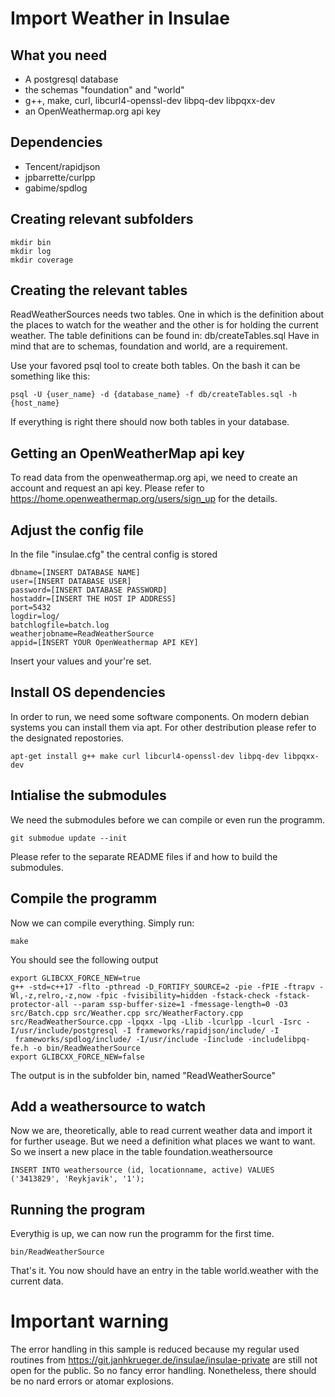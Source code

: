 # Import Weather in Insulae

## What you need
* A postgresql database
* the schemas "foundation" and "world"
* g++, make, curl, libcurl4-openssl-dev libpq-dev libpqxx-dev
* an OpenWeathermap.org api key

## Dependencies
* Tencent/rapidjson
* jpbarrette/curlpp
* gabime/spdlog

## Creating relevant subfolders
```
mkdir bin
mkdir log
mkdir coverage
```


## Creating the relevant tables
ReadWeatherSources needs two tables. One in which is the definition about the places to watch for the weather and the other is for holding the current weather. The table definitions can be found in: db/createTables.sql
Have in mind that are to schemas, foundation and world, are a requirement.

Use your favored psql tool to create both tables. On the bash it can be something like this:

```
psql -U {user_name} -d {database_name} -f db/createTables.sql -h {host_name}
```

If everything is right there should now both tables in your database.

## Getting an OpenWeatherMap api key
To read data from the openweathermap.org api, we need to create an account and request an api key. Please refer to https://home.openweathermap.org/users/sign_up for the details.

## Adjust the config file
In the file "insulae.cfg" the central config is stored

```
dbname=[INSERT DATABASE NAME]
user=[INSERT DATABASE USER]
password=[INSERT DATABASE PASSWORD]
hostaddr=[INSERT THE HOST IP ADDRESS]
port=5432
logdir=log/
batchlogfile=batch.log
weatherjobname=ReadWeatherSource
appid=[INSERT YOUR OpenWeathermap API KEY]
```

Insert your values and your're set.

## Install OS dependencies
In order to run, we need some software components. On modern debian systems you can install them via apt. For other destribution please refer to the designated repostories.

```
apt-get install g++ make curl libcurl4-openssl-dev libpq-dev libpqxx-dev
```

## Intialise the submodules
We need the submodules before we can compile or even run the programm.

```
git submodue update --init
```
Please refer to the separate README files if and how to build the submodules.


## Compile the programm
Now we can compile everything. Simply run:

```
make
```

You should see the following output

```
export GLIBCXX_FORCE_NEW=true                                                                                                                                                                                                                                                                                                                                                               
g++ -std=c++17 -flto -pthread -D_FORTIFY_SOURCE=2 -pie -fPIE -ftrapv -Wl,-z,relro,-z,now -fpic -fvisibility=hidden -fstack-check -fstack-protector-all --param ssp-buffer-size=1 -fmessage-length=0 -O3 src/Batch.cpp src/Weather.cpp src/WeatherFactory.cpp src/ReadWeatherSource.cpp -lpqxx -lpq -Llib -lcurlpp -lcurl -Isrc -I/usr/include/postgresql -I frameworks/rapidjson/include/ -I
 frameworks/spdlog/include/ -I/usr/include -Iinclude -includelibpq-fe.h -o bin/ReadWeatherSource                                                                                                                                                                                                                                                                                            
export GLIBCXX_FORCE_NEW=false                                                                                                                                                                                                                                                                                                                                                              
```

The output is in the subfolder bin, named "ReadWeatherSource"

## Add a weathersource to watch
Now we are, theoretically, able to read current weather data and import it for further useage.
But we need a definition what places we want to want. So we insert a new place in the table foundation.weathersource

```
INSERT INTO weathersource (id, locationname, active) VALUES ('3413829', 'Reykjavik', '1');
```

## Running the program
Everythig is up, we can now run the programm for the first time.

```
bin/ReadWeatherSource
```

That's it. You now should have an entry in the table world.weather with the current data.




# Important warning
The error handling in this sample is reduced because my regular used routines from https://git.janhkrueger.de/insulae/insulae-private are still not open for the public. So no fancy error handling. Nonetheless, there should be no nard errors or atomar explosions.